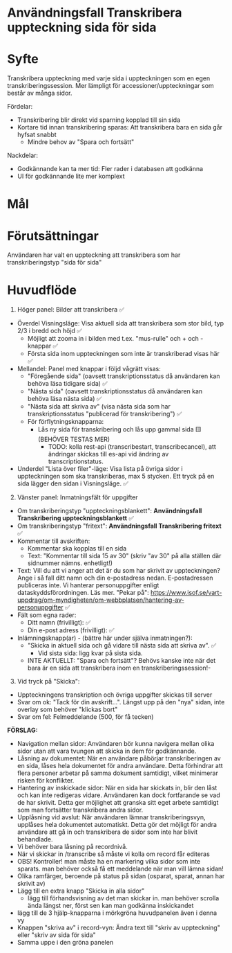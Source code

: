 # Användningsfall Transkribera uppteckning sida för sida
# Syfte
Transkribera uppteckning med varje sida i uppteckningen som en egen transkriberingssession.
Mer lämpligt för accessioner/uppteckningar som består av många sidor.

Fördelar:
- Transkribering blir direkt vid sparning kopplad till sin sida
- Kortare tid innan transkribering sparas: Att transkribera bara en sida går hyfsat snabbt
  - Mindre behov av "Spara och fortsätt"

Nackdelar:
- Godkännande kan ta mer tid: Fler rader i databasen att godkänna
- UI för godkännande lite mer komplext

# Mål

# Förutsättningar
Användaren har valt en uppteckning att transkribera som har transkriberingstyp "sida för sida"

# Huvudflöde
1. Höger panel: Bilder att transkribera ✅
- Överdel Visningsläge: Visa aktuell sida att transkribera som stor bild, typ 2/3 i bredd och höjd ✅
  - Möjligt att zooma in i bilden med t.ex. "mus-rulle" och + och - knappar ✅
  - Första sida inom uppteckningen som inte är transkriberad visas här  ✅
- Mellandel: Panel med knappar i följd vågrätt visas:
  - "Föregående sida" (oavsett transkriptionsstatus då användaren kan behöva läsa tidigare sida) ✅
  - "Nästa sida" (oavsett transkriptionsstatus då användaren kan behöva läsa nästa sida) ✅
  - "Nästa sida att skriva av" (visa nästa sida som har transkriptionsstatus "publicerad för transkribering") ✅
  - För förflytningsknapparna:
    - Lås ny sida för transkribering och lås upp gammal sida 🟨(BEHÖVER TESTAS MER)
      - TODO: kolla rest-api (transcribestart, transcribecancel), att ändringar skickas till es-api vid ändring av transcriptionstatus.
- Underdel "Lista över filer"-läge: Visa lista på övriga sidor i uppteckningen som ska transkriberas, max 5 stycken. Ett tryck på en sida lägger den sidan i Visningsläge. ✅
2. Vänster panel: Inmatningsfält för uppgifter
- Om transkriberingstyp "uppteckningsblankett": **Användningsfall Transkribering uppteckningsblankett** ✅
- Om transkriberingstyp "fritext": **Användningsfall Transkribering fritext** ✅
- Kommentar till avskriften:
	- Kommentar ska kopplas till en sida
 	- Text: "Kommentar till sida 15 av 30" (skriv "av 30" på alla ställen där sidnummer nämns. enhetligt!)
- Text: Vill du att vi anger att det är du som har skrivit av uppteckningen? Ange i så fall ditt namn och din e-postadress nedan. E-postadressen publiceras inte.
Vi hanterar personuppgifter enligt dataskyddsförordningen. Läs mer. "Pekar på": https://www.isof.se/vart-uppdrag/om-myndigheten/om-webbplatsen/hantering-av-personuppgifter ✅
- Fält som egna rader:
  - Ditt namn (frivilligt): ✅
  - Din e-post adress (frivilligt): ✅
- Inlämningsknapp(ar) - (bättre här under själva inmatningen?):
  - "Skicka in aktuell sida och gå vidare till nästa sida att skriva av".  ✅
	- Vid sista sida: ligg kvar på sista sida.
  - INTE AKTUELLT: "Spara och fortsätt"? Behövs kanske inte när det bara är en sida att transkribera inom en transkriberingssession!-
3. Vid tryck på "Skicka":
- Uppteckningens transkription och övriga uppgifter skickas till server
- Svar om ok: "Tack för din avskrift...". Längst upp på den "nya" sidan, inte overlay som behöver "klickas bort"
- Svar om fel: Felmeddelande (500, för få tecken)


**FÖRSLAG:**

- Navigation mellan sidor: Användaren bör kunna navigera mellan olika sidor utan att vara tvungen att skicka in dem för godkännande.
- Låsning av dokumentet: När en användare påbörjar transkriberingen av en sida, låses hela dokumentet för andra användare. Detta förhindrar att flera personer arbetar på samma dokument samtidigt, vilket minimerar risken för konflikter.
- Hantering av inskickade sidor: När en sida har skickats in, blir den låst och kan inte redigeras vidare. Användaren kan dock fortfarande se vad de har skrivit. Detta ger möjlighet att granska sitt eget arbete samtidigt som man fortsätter transkribera andra sidor.
- Upplåsning vid avslut: När användaren lämnar transkriberingsvyn, upplåses hela dokumentet automatiskt. Detta gör det möjligt för andra användare att gå in och transkribera de sidor som inte har blivit behandlade.
- Vi behöver bara låsning på recordnivå.
- När vi skickar in /transcribe så måste vi kolla om record får editeras
- OBS! Kontroller! man måste ha en markering vilka sidor som inte sparats. man behöver också få ett meddelande när man vill lämna sidan!
- Olika ramfärger, beroende på status på sidan (osparat, sparat, annan har skrivit av)
- Lägg till en extra knapp "Skicka in alla sidor"
	- lägg till förhandsvisning av det man skickar in. man behöver scrolla ända längst ner, först sen kan man godkänna inskickandet
 - lägg till de 3 hjälp-knapparna i mörkgröna huvudpanelen även i denna vy
 - Knappen "skriva av" i record-vyn: Ändra text till "skriv av uppteckning" eller "skriv av sida för sida"
 - Samma uppe i den gröna panelen
